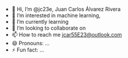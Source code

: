 - 👋 Hi, I’m @jc23e, Juan Carlos Álvarez Rivera 
- 👀 I’m interested in machine learning, 
- 🌱 I’m currently learning 
- 💞️ I’m looking to collaborate on 
- 📫 How to reach me jcar55E23@outlook.com
- 😄 Pronouns: ...
- ⚡ Fun fact: ...

<!---
jc23e/jc23e is a ✨ special ✨ repository because its `README.md` (this file) appears on your GitHub profile.
You can click the Preview link to take a look at your changes.
--->
